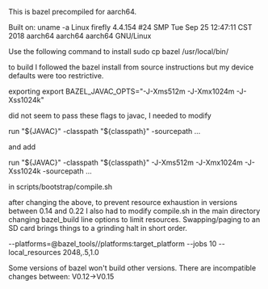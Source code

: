 This is bazel precompiled for aarch64.

Built on:
uname -a
Linux firefly 4.4.154 #24 SMP Tue Sep 25 12:47:11 CST 2018 aarch64 aarch64 aarch64 GNU/Linux

Use the following command to install
sudo cp bazel /usr/local/bin/

to build I followed the bazel install from source instructions but my device defaults were too restrictive.

exporting 
export BAZEL_JAVAC_OPTS="-J-Xms512m -J-Xmx1024m -J-Xss1024k"

did not seem to pass these flags to javac, I needed to modify

run "${JAVAC}" -classpath "${classpath}" -sourcepath ...

and add

run "${JAVAC}" -classpath "${classpath}" -J-Xms512m -J-Xmx1024m -J-Xss1024k -sourcepath ...

in scripts/bootstrap/compile.sh


after changing the above, to prevent resource exhaustion in versions between 0.14 and 0.22 I also had to modify 
compile.sh in the main directory changing bazel_build line options to limit resources. Swapping/paging to an SD card brings things to a grinding halt in short order.

--platforms=@bazel_tools//platforms:target_platform --jobs 10 --local_resources 2048,.5,1.0



Some versions of bazel won't build other versions. There are incompatible changes between:
V0.12->V0.15
